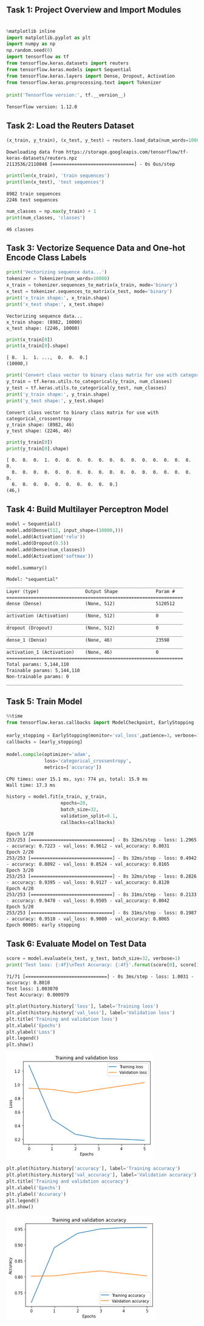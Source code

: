 
## Task 1: Project Overview and Import Modules


```python

%matplotlib inline
import matplotlib.pyplot as plt
import numpy as np
np.random.seed(0)
import tensorflow as tf
from tensorflow.keras.datasets import reuters
from tensorflow.keras.models import Sequential
from tensorflow.keras.layers import Dense, Dropout, Activation
from tensorflow.keras.preprocessing.text import Tokenizer

print('Tensorflow version:', tf.__version__)
```

    Tensorflow version: 1.12.0
    

## Task 2: Load the Reuters Dataset


```python
(x_train, y_train), (x_test, y_test) = reuters.load_data(num_words=10000, test_split=0.2)
```

    Downloading data from https://storage.googleapis.com/tensorflow/tf-keras-datasets/reuters.npz
    2113536/2110848 [==============================] - 0s 0us/step
    


```python
print(len(x_train), 'train sequences')
print(len(x_test), 'test sequences')
```

    8982 train sequences
    2246 test sequences
    


```python
num_classes = np.max(y_train) + 1
print(num_classes, 'classes')
```

    46 classes
    

## Task 3: Vectorize Sequence Data and One-hot Encode Class Labels


```python
print('Vectorizing sequence data...')
tokenizer = Tokenizer(num_words=10000)
x_train = tokenizer.sequences_to_matrix(x_train, mode='binary')
x_test = tokenizer.sequences_to_matrix(x_test, mode='binary')
print('x_train shape:', x_train.shape)
print('x_test shape:', x_test.shape)
```

    Vectorizing sequence data...
    x_train shape: (8982, 10000)
    x_test shape: (2246, 10000)
    


```python
print(x_train[0])
print(x_train[0].shape)
```

    [ 0.  1.  1. ...,  0.  0.  0.]
    (10000,)
    


```python
print('Convert class vector to binary class matrix for use with categorical_crossentropy')
y_train = tf.keras.utils.to_categorical(y_train, num_classes)
y_test = tf.keras.utils.to_categorical(y_test, num_classes)
print('y_train shape:', y_train.shape)
print('y_test shape:', y_test.shape)
```

    Convert class vector to binary class matrix for use with categorical_crossentropy
    y_train shape: (8982, 46)
    y_test shape: (2246, 46)
    


```python
print(y_train[0])
print(y_train[0].shape)
```

    [ 0.  0.  0.  1.  0.  0.  0.  0.  0.  0.  0.  0.  0.  0.  0.  0.  0.  0.
      0.  0.  0.  0.  0.  0.  0.  0.  0.  0.  0.  0.  0.  0.  0.  0.  0.  0.
      0.  0.  0.  0.  0.  0.  0.  0.  0.  0.]
    (46,)
    

## Task 4: Build Multilayer Perceptron Model


```python
model = Sequential()
model.add(Dense(512, input_shape=(10000,)))
model.add(Activation('relu'))
model.add(Dropout(0.5))
model.add(Dense(num_classes))
model.add(Activation('softmax'))
```


```python
model.summary()
```

    Model: "sequential"
    _________________________________________________________________
    Layer (type)                 Output Shape              Param #   
    =================================================================
    dense (Dense)                (None, 512)               5120512   
    _________________________________________________________________
    activation (Activation)      (None, 512)               0         
    _________________________________________________________________
    dropout (Dropout)            (None, 512)               0         
    _________________________________________________________________
    dense_1 (Dense)              (None, 46)                23598     
    _________________________________________________________________
    activation_1 (Activation)    (None, 46)                0         
    =================================================================
    Total params: 5,144,110
    Trainable params: 5,144,110
    Non-trainable params: 0
    _________________________________________________________________
    

## Task 5: Train Model


```python
%%time
from tensorflow.keras.callbacks import ModelCheckpoint, EarlyStopping

early_stopping = EarlyStopping(monitor='val_loss',patience=3, verbose=1, mode='min', baseline=None, restore_best_weights=False)
callbacks = [early_stopping]

model.compile(optimizer='adam',
              loss='categorical_crossentropy',
              metrics=['accuracy'])
```

    CPU times: user 15.1 ms, sys: 774 µs, total: 15.9 ms
    Wall time: 17.3 ms
    


```python
history = model.fit(x_train, y_train,
                    epochs=20,
                    batch_size=32,
                    validation_split=0.1,
                    callbacks=callbacks)
```

    Epoch 1/20
    253/253 [==============================] - 8s 32ms/step - loss: 1.2965 - accuracy: 0.7223 - val_loss: 0.9612 - val_accuracy: 0.8031
    Epoch 2/20
    253/253 [==============================] - 8s 32ms/step - loss: 0.4942 - accuracy: 0.8892 - val_loss: 0.8524 - val_accuracy: 0.8165
    Epoch 3/20
    253/253 [==============================] - 8s 32ms/step - loss: 0.2826 - accuracy: 0.9395 - val_loss: 0.9127 - val_accuracy: 0.8120
    Epoch 4/20
    253/253 [==============================] - 8s 31ms/step - loss: 0.2133 - accuracy: 0.9478 - val_loss: 0.9505 - val_accuracy: 0.8042
    Epoch 5/20
    253/253 [==============================] - 8s 31ms/step - loss: 0.1987 - accuracy: 0.9510 - val_loss: 0.9080 - val_accuracy: 0.8065
    Epoch 00005: early stopping
    

## Task 6: Evaluate Model on Test Data


```python
score = model.evaluate(x_test, y_test, batch_size=32, verbose=1)
print('Test loss: {:4f}\nTest Accuracy: {:4f}'.format(score[0], score[1]))
```

    71/71 [==============================] - 0s 3ms/step - loss: 1.0031 - accuracy: 0.8010
    Test loss: 1.003070
    Test Accuracy: 0.800979
    


```python
plt.plot(history.history['loss'], label='Training loss')
plt.plot(history.history['val_loss'], label='Validation loss')
plt.title('Training and validation loss')
plt.xlabel('Epochs')
plt.ylabel('Loss')
plt.legend()
plt.show()
```


![png](https://raw.githubusercontent.com/GauravVanmane/blog/gh-pages/img/Topic_Classification_20_0.png)



```python
plt.plot(history.history['accuracy'], label='Training accuracy')
plt.plot(history.history['val_accuracy'], label='Validation accuracy')
plt.title('Training and validation accuracy')
plt.xlabel('Epochs')
plt.ylabel('Accuracy')
plt.legend()
plt.show()
```


![png](img/Topic_Classification_21_0.png)



```python

```


```python

```
